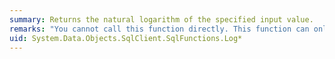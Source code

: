 ```yaml
---
summary: Returns the natural logarithm of the specified input value.
remarks: "You cannot call this function directly. This function can only appear within a LINQ to Entities query.  \n  \n This function is translated to a corresponding function in the database. For information about the corresponding SQL Server function, see [LOG (Transact-SQL)](http://go.microsoft.com/fwlink/?LinkId=141358)."
uid: System.Data.Objects.SqlClient.SqlFunctions.Log*
---
```

